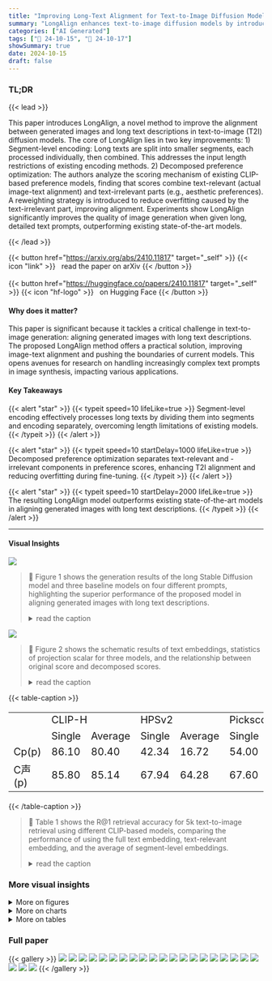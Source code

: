 ```yaml
---
title: "Improving Long-Text Alignment for Text-to-Image Diffusion Models"
summary: "LongAlign enhances text-to-image diffusion models by introducing segment-level encoding and decomposed preference optimization, achieving superior long-text alignment."
categories: ["AI Generated"]
tags: ["🔖 24-10-15", "🤗 24-10-17"]
showSummary: true
date: 2024-10-15
draft: false
---
```


### TL;DR


{{< lead >}}

This paper introduces LongAlign, a novel method to improve the alignment between generated images and long text descriptions in text-to-image (T2I) diffusion models.  The core of LongAlign lies in two key improvements: 1) Segment-level encoding: Long texts are split into smaller segments, each processed individually, then combined. This addresses the input length restrictions of existing encoding methods. 2) Decomposed preference optimization:  The authors analyze the scoring mechanism of existing CLIP-based preference models, finding that scores combine text-relevant (actual image-text alignment) and text-irrelevant parts (e.g., aesthetic preferences).  A reweighting strategy is introduced to reduce overfitting caused by the text-irrelevant part, improving alignment. Experiments show LongAlign significantly improves the quality of image generation when given long, detailed text prompts, outperforming existing state-of-the-art models.

{{< /lead >}}


{{< button href="https://arxiv.org/abs/2410.11817" target="_self" >}}
{{< icon "link" >}} &nbsp; read the paper on arXiv
{{< /button >}}
<br><br>
{{< button href="https://huggingface.co/papers/2410.11817" target="_self" >}}
{{< icon "hf-logo" >}} &nbsp; on Hugging Face
{{< /button >}}

#### Why does it matter?
This paper is significant because it tackles a critical challenge in text-to-image generation: aligning generated images with long text descriptions.  The proposed LongAlign method offers a practical solution, improving image-text alignment and pushing the boundaries of current models. This opens avenues for research on handling increasingly complex text prompts in image synthesis, impacting various applications.
#### Key Takeaways

{{< alert "star" >}}
{{< typeit speed=10 lifeLike=true >}} Segment-level encoding effectively processes long texts by dividing them into segments and encoding separately, overcoming length limitations of existing models. {{< /typeit >}}
{{< /alert >}}

{{< alert "star" >}}
{{< typeit speed=10 startDelay=1000 lifeLike=true >}} Decomposed preference optimization separates text-relevant and -irrelevant components in preference scores, enhancing T2I alignment and reducing overfitting during fine-tuning. {{< /typeit >}}
{{< /alert >}}

{{< alert "star" >}}
{{< typeit speed=10 startDelay=2000 lifeLike=true >}} The resulting LongAlign model outperforms existing state-of-the-art models in aligning generated images with long text descriptions. {{< /typeit >}}
{{< /alert >}}

------
#### Visual Insights



![](figures/figures_2_0.png)

> 🔼 Figure 1 shows the generation results of the long Stable Diffusion model and three baseline models on four different prompts, highlighting the superior performance of the proposed model in aligning generated images with long text descriptions.
> <details>
> <summary>read the caption</summary>
> Figure 1: Generation results of our long Stable Diffusion and baselines. We highlight three key facts for each prompt and provide the evaluation results at the end. In each evaluation line, the four group results are arranged in order of model presentation, with S representing SD-1.5, and so on. Additionally, three or maintain the order of the key facts corresponding to each prompt.
> </details>





![](charts/charts_5_0.png)

> 🔼 Figure 2 shows the schematic results of text embeddings, statistics of projection scalar for three models, and the relationship between original score and decomposed scores.
> <details>
> <summary>read the caption</summary>
> Figure 2: (a) Schematic results for text embeddings. (b) Statistics of the projection scalar η for three models. (c) The relationship between the original score and the two scores after decomposition using our Denscore. In the three score tables, the diagonal represents the scores for paired data, while the off-diagonal positions indicate the scores for unpaired data.
> </details>





{{< table-caption >}}
<br><table id='2' style='font-size:20px'><tr><td rowspan="2"></td><td colspan="2">CLIP-H</td><td colspan="2">HPSv2</td><td colspan="2">Pickscore</td><td colspan="2">Denscore</td></tr><tr><td>Single</td><td>Average</td><td>Single</td><td>Average</td><td>Single</td><td>Average</td><td>Single</td><td>Average</td></tr><tr><td>Cp(p)</td><td>86.10</td><td>80.40</td><td>42.34</td><td>16.72</td><td>54.00</td><td>31.84</td><td>83.96</td><td>75.90</td></tr><tr><td>C声(p)</td><td>85.80</td><td>85.14</td><td>67.94</td><td>64.28</td><td>67.60</td><td>64.00</td><td>87.24</td><td>91.86</td></tr></table>{{< /table-caption >}}

> 🔼 Table 1 shows the R@1 retrieval accuracy for 5k text-to-image retrieval using different CLIP-based models, comparing the performance of using the full text embedding, text-relevant embedding, and the average of segment-level embeddings.
> <details>
> <summary>read the caption</summary>
> Table 1: R@1 results for 5k text-to-image retrieval using different CLIP-based models.
> </details>



### More visual insights

<details>
<summary>More on figures
</summary>


![](figures/figures_6_0.png)

> 🔼 Figure 1 shows generation results comparing the authors' model to other state-of-the-art models, highlighting the improved alignment of generated images with long text prompts.
> <details>
> <summary>read the caption</summary>
> Figure 1: Generation results of our long Stable Diffusion and baselines. We highlight three key facts for each prompt and provide the evaluation results at the end. In each evaluation line, the four group results are arranged in order of model presentation, with S representing SD-1.5, and so on. Additionally, three or maintain the order of the key facts corresponding to each prompt.
> </details>



![](figures/figures_9_0.png)

> 🔼 Figure 6 shows generation results comparing different reward signals with and without gradient reweighting, illustrating the impact of the proposed method on image generation quality.
> <details>
> <summary>read the caption</summary>
> Figure 6: Generation results using different reward signals, with and without gradient reweighting. The corresponding text conditions can be found in Appendix F.
> </details>



![](figures/figures_10_0.png)

> 🔼 Figure 1 shows the generation results of long Stable Diffusion and baselines for four different image generation prompts, highlighting the differences in alignment with the text descriptions.
> <details>
> <summary>read the caption</summary>
> Figure 1: Generation results of our long Stable Diffusion and baselines. We highlight three key facts for each prompt and provide the evaluation results at the end. In each evaluation line, the four group results are arranged in order of model presentation, with S representing SD-1.5, and so on. Additionally, three or maintain the order of the key facts corresponding to each prompt.
> </details>



![](figures/figures_15_0.png)

> 🔼 The figure illustrates the process of segmenting long text inputs, encoding each segment using CLIP, and concatenating the resulting embeddings with token adjustments to handle special tokens.
> <details>
> <summary>read the caption</summary>
> Figure 9: The visualization of our new segment-level text encoding for diffusion models is presented.
> </details>



![](figures/figures_15_1.png)

> 🔼 Figure 10 shows the image generation results using different embedding concatenation strategies for the segment-level text encoding method.
> <details>
> <summary>read the caption</summary>
> Figure 10: Generation results under different embedding concatenation strategies.
> </details>



![](figures/figures_20_0.png)

> 🔼 The figure shows generation results of long Stable Diffusion and baselines, highlighting key facts and evaluation results for each prompt.
> <details>
> <summary>read the caption</summary>
> Figure 1: Generation results of our long Stable Diffusion and baselines. We highlight three key facts for each prompt and provide the evaluation results at the end. In each evaluation line, the four group results are arranged in order of model presentation, with S representing SD-1.5, and so on. Additionally, three or maintain the order of the key facts corresponding to each prompt.
> </details>



![](figures/figures_20_1.png)

> 🔼 The figure displays the generation results of different models on long text prompts, highlighting the strengths and weaknesses of each model in terms of aligning generated images with the provided text descriptions.
> <details>
> <summary>read the caption</summary>
> Figure 1: Generation results of our long Stable Diffusion and baselines. We highlight three key facts for each prompt and provide the evaluation results at the end. In each evaluation line, the four group results are arranged in order of model presentation, with S representing SD-1.5, and so on. Additionally, three or maintain the order of the key facts corresponding to each prompt.
> </details>



</details>



<details>
<summary>More on charts
</summary>


![](charts/charts_7_0.png "🔼 Figure 4: FID and Denscore results for diffusion models with different text encodings.")

> 🔼 The chart compares the FID and Denscore results for diffusion models using different text encoding methods (CLIP with concatenation, T5 with an additional two-layer MLP, and a combination of CLIP and T5).
> <details>
> <summary>read the caption</summary>
> Figure 4: FID and Denscore results for diffusion models with different text encodings.
> </details>


![](charts/charts_7_1.png "🔼 Figure 4: FID and Denscore results for diffusion models with different text encodings.")

> 🔼 The chart compares the FID and Denscore performance of three different text encoding methods (CLIP-cat, T5-mlp, and CLIP+T5) for diffusion models during training.
> <details>
> <summary>read the caption</summary>
> Figure 4: FID and Denscore results for diffusion models with different text encodings.
> </details>


![](charts/charts_8_0.png "🔼 Figure 5: FID and Denscore results for diffusion models using different gradient reweighting factors.")

> 🔼 The chart shows the FID and Denscore results for diffusion models trained with different gradient reweighting factors, illustrating the impact of this factor on model performance.
> <details>
> <summary>read the caption</summary>
> Figure 5: FID and Denscore results for diffusion models using different gradient reweighting factors.
> </details>


![](charts/charts_8_1.png "🔼 Figure 5: FID and Denscore results for diffusion models using different gradient reweighting factors.")

> 🔼 The chart displays the FID and Denscore results obtained from diffusion models trained with varying gradient reweighting factors and training steps.
> <details>
> <summary>read the caption</summary>
> Figure 5: FID and Denscore results for diffusion models using different gradient reweighting factors.
> </details>


![](charts/charts_8_2.png "🔼 Figure 5: FID and Denscore results for diffusion models using different gradient reweighting factors.")

> 🔼 Figure 5 shows the FID and Denscore results for diffusion models with different gradient reweighting factors (0.0, 0.3, and 0.5) across various training steps.
> <details>
> <summary>read the caption</summary>
> Figure 5: FID and Denscore results for diffusion models using different gradient reweighting factors.
> </details>


![](charts/charts_8_3.png "🔼 Figure 5: FID and Denscore results for diffusion models using different gradient reweighting factors.")

> 🔼 The chart displays the FID and Denscore results for diffusion models trained with varying gradient reweighting factors and training steps.
> <details>
> <summary>read the caption</summary>
> Figure 5: FID and Denscore results for diffusion models using different gradient reweighting factors.
> </details>


![](charts/charts_8_4.png "🔼 Figure 5: FID and Denscore results for diffusion models using different gradient reweighting factors.")

> 🔼 The chart displays FID and Denscore results for diffusion models trained with different gradient reweighting factors (0.0, 0.3, and 0.5) across various training steps.
> <details>
> <summary>read the caption</summary>
> Figure 5: FID and Denscore results for diffusion models using different gradient reweighting factors.
> </details>


![](charts/charts_8_5.png "🔼 Figure 5: FID and Denscore results for diffusion models using different gradient reweighting factors.")

> 🔼 The chart displays the FID and Denscore scores for diffusion models trained with different gradient reweighting factors (0.0, 0.3, and 0.5) across various training steps.
> <details>
> <summary>read the caption</summary>
> Figure 5: FID and Denscore results for diffusion models using different gradient reweighting factors.
> </details>


![](charts/charts_9_0.png "🔼 Figure 7: GPT-4o evaluation results of T2I alignment across different models.")

> 🔼 The bar chart displays the GPT-40 evaluation results (Loss and Win counts) for different foundation models in terms of text-to-image alignment.
> <details>
> <summary>read the caption</summary>
> Figure 7: GPT-4o evaluation results of T2I alignment across different models.
> </details>


![](charts/charts_17_0.png "🔼 Figure 2: (a) Schematic results for text embeddings. (b) Statistics of the projection scalar η for three models. (c) The relationship between the original score and the two scores after decomposition using our Denscore. In the three score tables, the diagonal represents the scores for paired data, while the off-diagonal positions indicate the scores for unpaired data.")

> 🔼 Figure 2 schematically visualizes text embeddings, projection scalar statistics for three models, and the relationship between original and decomposed scores using Denscore.
> <details>
> <summary>read the caption</summary>
> Figure 2: (a) Schematic results for text embeddings. (b) Statistics of the projection scalar η for three models. (c) The relationship between the original score and the two scores after decomposition using our Denscore. In the three score tables, the diagonal represents the scores for paired data, while the off-diagonal positions indicate the scores for unpaired data.
> </details>


![](charts/charts_17_1.png "🔼 Figure 12: The real data statistics for the diagonal paired data and the off-diagonal unpaired data.")

> 🔼 The chart displays the distribution of original text embeddings, text-irrelevant embeddings, and common embeddings for paired and unpaired image-text data using three different CLIP-based models.
> <details>
> <summary>read the caption</summary>
> Figure 12: The real data statistics for the diagonal paired data and the off-diagonal unpaired data.
> </details>


</details>



<details>
<summary>More on tables
</summary>


{{< table-caption >}}
<br><table id='2' style='font-size:18px'><tr><td>Model</td><td>SD-1.5</td><td>SD-2.1</td><td>PlayG-2</td><td>PixArt-�</td><td>KanD-2.2</td><td>longSD (S)</td><td>longSD (S+R)</td></tr><tr><td>FID-5k</td><td>24.96</td><td>25.80</td><td>23.92</td><td>22.36</td><td>20.04</td><td>20.09</td><td>19.63/24.28</td></tr><tr><td>Denscore-O</td><td>29.20</td><td>30.15</td><td>28.80</td><td>33.48</td><td>33.30</td><td>31.29</td><td>32.83/35.26</td></tr><tr><td>Denscore</td><td>20.29</td><td>20.91</td><td>21.22</td><td>22.78</td><td>22.70</td><td>21.72</td><td>22.74/23.79</td></tr></table>{{< /table-caption >}}
> 🔼 {{ table.description }}
> <details>
> <summary>read the caption</summary>
> {{ table.caption }}
> </details>


> The table presents FID and Denscore results for 512x512 image generation using different foundation models, including the proposed model, demonstrating its improved performance.


{{< table-caption >}}
<br><table id='4' style='font-size:14px'><tr><td rowspan="2">Method</td><td colspan="2">768</td><td colspan="2">1024</td></tr><tr><td>P2I</td><td>+ours</td><td>P2I</td><td>+ours</td></tr><tr><td>FID-5k</td><td>20.36</td><td>21.60</td><td>19.78</td><td>20.84</td></tr><tr><td>Denscore-O</td><td>34.45</td><td>38.71</td><td>34.78</td><td>38.51</td></tr><tr><td>Denscore</td><td>23.43</td><td>25.39</td><td>23.47</td><td>25.41</td></tr><tr><td>GPT-4o</td><td>240</td><td>583</td><td>289</td><td>536</td></tr></table>{{< /table-caption >}}
> 🔼 {{ table.description }}
> <details>
> <summary>read the caption</summary>
> {{ table.caption }}
> </details>


> Table 3 presents the quantitative comparison of the original P2I diffusion model and its fine-tuned version using the proposed method across multiple evaluation metrics, including FID, Denscore-O, Denscore and GPT-4o.


{{< table-caption >}}
<table id='2' style='font-size:20px'><tr><td>max number</td><td>1</td><td>2</td><td>3</td><td>4</td><td>6</td><td>8</td></tr><tr><td>CLIP</td><td>53.06</td><td>70.90</td><td>76.70</td><td>79.62</td><td>83.00</td><td>84.12</td></tr><tr><td>HPSv2</td><td>41.86</td><td>53.66</td><td>56.48</td><td>59.14</td><td>62.58</td><td>63.96</td></tr><tr><td>Pickscore</td><td>42.34</td><td>53.86</td><td>57.56</td><td>60.22</td><td>63.60</td><td>63.54</td></tr><tr><td>Denscore</td><td>52.72</td><td>72.70</td><td>78.78</td><td>83.10</td><td>88.16</td><td>89.94</td></tr></table>{{< /table-caption >}}
> 🔼 {{ table.description }}
> <details>
> <summary>read the caption</summary>
> {{ table.caption }}
> </details>


> Table 4 presents the R@1 scores for 5,000 text-to-image retrieval tasks using four different CLIP-based models (CLIP, HPSv2, Pickscore, and Denscore) with varying numbers of sentences in the input text.


</details>


### Full paper

{{< gallery >}}
<img src="paper_images/1.png" class="grid-w50 md:grid-w33 xl:grid-w25" />
<img src="paper_images/2.png" class="grid-w50 md:grid-w33 xl:grid-w25" />
<img src="paper_images/3.png" class="grid-w50 md:grid-w33 xl:grid-w25" />
<img src="paper_images/4.png" class="grid-w50 md:grid-w33 xl:grid-w25" />
<img src="paper_images/5.png" class="grid-w50 md:grid-w33 xl:grid-w25" />
<img src="paper_images/6.png" class="grid-w50 md:grid-w33 xl:grid-w25" />
<img src="paper_images/7.png" class="grid-w50 md:grid-w33 xl:grid-w25" />
<img src="paper_images/8.png" class="grid-w50 md:grid-w33 xl:grid-w25" />
<img src="paper_images/9.png" class="grid-w50 md:grid-w33 xl:grid-w25" />
<img src="paper_images/10.png" class="grid-w50 md:grid-w33 xl:grid-w25" />
<img src="paper_images/11.png" class="grid-w50 md:grid-w33 xl:grid-w25" />
<img src="paper_images/12.png" class="grid-w50 md:grid-w33 xl:grid-w25" />
<img src="paper_images/13.png" class="grid-w50 md:grid-w33 xl:grid-w25" />
<img src="paper_images/14.png" class="grid-w50 md:grid-w33 xl:grid-w25" />
<img src="paper_images/15.png" class="grid-w50 md:grid-w33 xl:grid-w25" />
<img src="paper_images/16.png" class="grid-w50 md:grid-w33 xl:grid-w25" />
<img src="paper_images/17.png" class="grid-w50 md:grid-w33 xl:grid-w25" />
<img src="paper_images/18.png" class="grid-w50 md:grid-w33 xl:grid-w25" />
<img src="paper_images/19.png" class="grid-w50 md:grid-w33 xl:grid-w25" />
<img src="paper_images/20.png" class="grid-w50 md:grid-w33 xl:grid-w25" />
<img src="paper_images/21.png" class="grid-w50 md:grid-w33 xl:grid-w25" />
<img src="paper_images/22.png" class="grid-w50 md:grid-w33 xl:grid-w25" />
<img src="paper_images/23.png" class="grid-w50 md:grid-w33 xl:grid-w25" />
{{< /gallery >}}